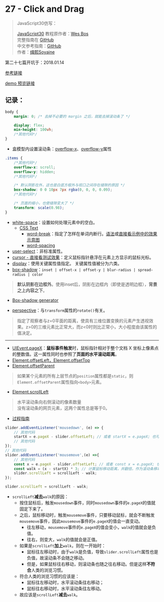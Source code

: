 # 27 - Click and Drag

> JavaScript30仿写：
>
> [JavaScript30](https://javascript30.com) 教程原作者：[Wes Bos](https://github.com/wesbos)    
> 完整指南在 [GitHub](https://github.com/soyaine/JavaScript30)  
> 中文参考指南：[GitHub](https://github.com/soyaine/JavaScript30)  
> 作者：[缉熙Soyaine](https://github.com/soyaine)

第二十七篇开坑于：2018.01.14

[参考链接](https://github.com/soyaine/JavaScript30/tree/master/27%20-%20Click%20and%20Drag)

[demo 预览链接](https://hehe1111.github.io/js_demo/js30/27%20-%20Click%20and%20Drag/)

## 记录：
```CSS
body {
    margin: 0; /* 去掉不必要的 margin 之后，就能去掉滚动条了 */

    display: flex;
    min-height: 100vh;
    /*其他代码*/
}
```

- 盒模型内设置滚动条：[overflow-x](https://developer.mozilla.org/zh-CN/docs/Web/CSS/overflow-x)、[overflow-y](https://developer.mozilla.org/zh-CN/docs/Web/CSS/overflow-y)属性
```CSS
.items {
    /*其他代码*/
    overflow-x: scroll;
    overflow-y: hidden;
    /*其他代码*/

    /* 默认阴影在外，这也是白底方框外与视口之间存在缝隙的原因 */
    box-shadow: 0 0 10px 7px rgba(0, 0, 0, 0.09);
    /*其他代码*/

    /* 页面的缩小，也使缝隙变大了 */
    transform: scale(0.98);
}
```

- [white-space](https://developer.mozilla.org/zh-CN/docs/Web/CSS/white-space#Summary)：设置如何处理元素中的空白。
    - [CSS Text](https://developer.mozilla.org/zh-CN/docs/Web/CSS/CSS_Text#%E5%8F%82%E8%80%83)
        - [word-break]()：指定了怎样在单词内断行。[语法](https://developer.mozilla.org/zh-CN/docs/Web/CSS/word-break#%E8%AF%AD%E6%B3%95)或[直接看示例中的效果示意图](https://developer.mozilla.org/zh-CN/docs/Web/CSS/word-break#%E7%A4%BA%E4%BE%8B)
        - [word-spacing](https://developer.mozilla.org/zh-CN/docs/Web/CSS/word-spacing#Examples)
- [user-select](https://developer.mozilla.org/zh-CN/docs/Web/CSS/user-select)：非标准属性。
- [cursor - 直接看测试效果](https://developer.mozilla.org/zh-CN/docs/Web/CSS/cursor#Syntax)：定义鼠标指针悬浮在元素上方显示的鼠标光标。
- [display](https://developer.mozilla.org/zh-CN/docs/Web/CSS/display)：使用关键属性值指定。 关键属性值被分为六类。
- [box-shadow](https://developer.mozilla.org/zh-CN/docs/Web/CSS/box-shadow#%E6%91%98%E8%A6%81)：`inset | offset-x | offset-y | blur-radius | spread-radius | color`
> **默认阴影在边框外**。使用inset后，阴影在边框内（即使是透明边框），**背景之上内容之下**。

- [Box-shadow generator](https://developer.mozilla.org/en-US/docs/Web/CSS/CSS_Background_and_Borders/Box-shadow_generator)

- [perspective](https://developer.mozilla.org/zh-CN/docs/Web/CSS/perspective)：与`transform`属性的`rotate()`有关。
> 指定了观察者与z=0平面的距离，使具有三维位置变换的元素产生透视效果。z>0的三维元素比正常大，而z<0时则比正常小，大小程度由该属性的值决定。
---

- [UIEvent.pageX](https://developer.mozilla.org/zh-CN/docs/Web/API/UIEvent/pageX#Syntax)：**鼠标事件触发**时，鼠标指针相对于整个文档 X 坐标上像素点的整数值。这一属性同时也参照了**页面的水平滚动距离**。
- [Element.offsetLeft，Element.offsetTop](http://javascript.ruanyifeng.com/dom/element.html#toc12)
- [Element.offsetParent](http://javascript.ruanyifeng.com/dom/element.html#toc19)
> 如果某个元素的所有上层节点的`position`属性都是`static`，则`Element.offsetParent`属性指向`<body>`元素。

- [Element.scrollLeft](http://javascript.ruanyifeng.com/dom/element.html#toc10)
> 水平滚动条向右侧滚动的像素数量  
> 没有滚动条的网页元素，这两个属性总是等于0。

- [过程指南](https://github.com/soyaine/JavaScript30/tree/master/27%20-%20Click%20and%20Drag#%E8%BF%87%E7%A8%8B%E6%8C%87%E5%8D%97)
```javascript
slider.addEventListener('mousedown', (e) => {
    // 其他代码
    startX = e.pageX - slider.offsetLeft; // 或者 startX = e.pageX; 也可以
    // 其他代码
});
// 其他代码
slider.addEventListener('mousemove',(e) =>{
    // 其他代码
    const x = e.pageX - slider.offsetLeft; // 或者 const x = e.pageX; 也可以
    const walk = (x - startX) * 3; // 计算鼠标移动距离，并翻倍，作为滚动条移动距离
    slider.scrollLeft = scrollLeft - walk;
});
```

```javascript
slider.scrollLeft = scrollLeft - walk;
```
- `scrollLeft`**减去**`walk`的原因：
    - 按住鼠标后，触发`mousedown`事件，同时`mousedown`事件的`e.pageX`的值就固定下来了。
    - 之后，鼠标移动时，触发`mousemove`事件，只要移动鼠标，就会不断触发`mousemove`事件，因此`mousemove`事件的`e.pageX`的值会一直变动。
        - 往左移动，`mousemove`事件的`e.pageX`的值会变小，`walk`的值就会是负值。
        - 往右，则变大，`walk`的值就会是正值。
    - 如果是`scrollLeft`**加上**`walk`，则在一开始时：
        - 鼠标往左移动时，由于`walk`是负值，导致`slider.scrollLeft`属性也是负值，故滚动条不会随之移动。
        - 但是，如果鼠标往右移动，则滚动条也随之往右移动。但是这样**不符合**人类的浏览习惯。
    - 符合人类的浏览习惯的应该是：
        - 鼠标往左移动时，水平滚动条往右移动；
        - 鼠标往右移动时，水平滚动条往左移动。
    - 故应该是`scrollLeft`**减去**`walk`。
